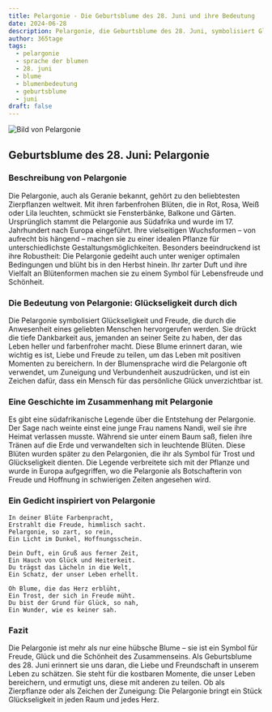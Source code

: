```yaml
---
title: Pelargonie - Die Geburtsblume des 28. Juni und ihre Bedeutung
date: 2024-06-28
description: Pelargonie, die Geburtsblume des 28. Juni, symbolisiert Glückseligkeit durch dich. Erfahre mehr über ihre Geschichte, Bedeutung und Symbolik in der Sprache der Blumen.
author: 365tage
tags:
  - pelargonie
  - sprache der blumen
  - 28. juni
  - blume
  - blumenbedeutung
  - geburtsblume
  - juni
draft: false
---
```


![Bild von Pelargonie](https://cdn.pixabay.com/photo/2020/06/02/10/21/flowers-5250327_1280.jpg#center)


## Geburtsblume des 28. Juni: Pelargonie

### Beschreibung von Pelargonie

Die Pelargonie, auch als Geranie bekannt, gehört zu den beliebtesten Zierpflanzen weltweit. Mit ihren farbenfrohen Blüten, die in Rot, Rosa, Weiß oder Lila leuchten, schmückt sie Fensterbänke, Balkone und Gärten. Ursprünglich stammt die Pelargonie aus Südafrika und wurde im 17. Jahrhundert nach Europa eingeführt. Ihre vielseitigen Wuchsformen – von aufrecht bis hängend – machen sie zu einer idealen Pflanze für unterschiedlichste Gestaltungsmöglichkeiten. Besonders beeindruckend ist ihre Robustheit: Die Pelargonie gedeiht auch unter weniger optimalen Bedingungen und blüht bis in den Herbst hinein. Ihr zarter Duft und ihre Vielfalt an Blütenformen machen sie zu einem Symbol für Lebensfreude und Schönheit.

### Die Bedeutung von Pelargonie: Glückseligkeit durch dich

Die Pelargonie symbolisiert Glückseligkeit und Freude, die durch die Anwesenheit eines geliebten Menschen hervorgerufen werden. Sie drückt die tiefe Dankbarkeit aus, jemanden an seiner Seite zu haben, der das Leben heller und farbenfroher macht. Diese Blume erinnert daran, wie wichtig es ist, Liebe und Freude zu teilen, um das Leben mit positiven Momenten zu bereichern. In der Blumensprache wird die Pelargonie oft verwendet, um Zuneigung und Verbundenheit auszudrücken, und ist ein Zeichen dafür, dass ein Mensch für das persönliche Glück unverzichtbar ist.

### Eine Geschichte im Zusammenhang mit Pelargonie

Es gibt eine südafrikanische Legende über die Entstehung der Pelargonie. Der Sage nach weinte einst eine junge Frau namens Nandi, weil sie ihre Heimat verlassen musste. Während sie unter einem Baum saß, fielen ihre Tränen auf die Erde und verwandelten sich in leuchtende Blüten. Diese Blüten wurden später zu den Pelargonien, die ihr als Symbol für Trost und Glückseligkeit dienten. Die Legende verbreitete sich mit der Pflanze und wurde in Europa aufgegriffen, wo die Pelargonie als Botschafterin von Freude und Hoffnung in schwierigen Zeiten angesehen wird.

### Ein Gedicht inspiriert von Pelargonie

```
In deiner Blüte Farbenpracht,  
Erstrahlt die Freude, himmlisch sacht.  
Pelargonie, so zart, so rein,  
Ein Licht im Dunkel, Hoffnungsschein.  

Dein Duft, ein Gruß aus ferner Zeit,  
Ein Hauch von Glück und Heiterkeit.  
Du trägst das Lächeln in die Welt,  
Ein Schatz, der unser Leben erhellt.  

Oh Blume, die das Herz erblüht,  
Ein Trost, der sich in Freude müht.  
Du bist der Grund für Glück, so nah,  
Ein Wunder, wie es keiner sah.  
```

### Fazit

Die Pelargonie ist mehr als nur eine hübsche Blume – sie ist ein Symbol für Freude, Glück und die Schönheit des Zusammenseins. Als Geburtsblume des 28. Juni erinnert sie uns daran, die Liebe und Freundschaft in unserem Leben zu schätzen. Sie steht für die kostbaren Momente, die unser Leben bereichern, und ermutigt uns, diese mit anderen zu teilen. Ob als Zierpflanze oder als Zeichen der Zuneigung: Die Pelargonie bringt ein Stück Glückseligkeit in jeden Raum und jedes Herz.